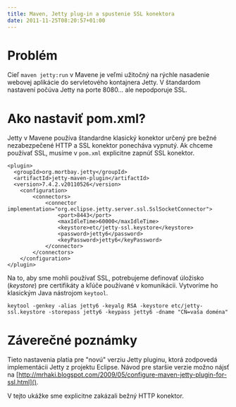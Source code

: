 ```yaml
---
title: Maven, Jetty plug-in a spustenie SSL konektora
date: 2011-11-25T08:20:57+01:00
---
```


Problém
=======

Cieľ `maven jetty:run` v Mavene je veľmi užitočný na rýchle nasadenie
webovej aplikácie do servletového kontajnera Jetty. V štandardom
nastavení počúva Jetty na porte 8080\... ale nepodporuje SSL.

Ako nastaviť pom.xml?
=====================

Jetty v Mavene používa štandardne klasický konektor určený pre bežné
nezabezpečené HTTP a SSL konektor ponecháva vypnutý. Ak chceme používať
SSL, musíme v `pom.xml` explicitne zapnúť SSL konektor.

``` {.myxml}
<plugin>
  <groupId>org.mortbay.jetty</groupId>
  <artifactId>jetty-maven-plugin</artifactId>
  <version>7.4.2.v20110526</version>
    <configuration>
        <connectors>
            <connector implementation="org.eclipse.jetty.server.ssl.SslSocketConnector">
                <port>8443</port>
                <maxIdleTime>60000</maxIdleTime>
                <keystore>etc/jetty-ssl.keystore</keystore>
                <password>jetty6</password>
                <keyPassword>jetty6</keyPassword>
            </connector>
        </connectors>
    </configuration>        
</plugin>
```

Na to, aby sme mohli používať SSL, potrebujeme definovať úložisko
(*keystore*) pre certifikáty a kľúče používané v komunikácii. Vytvoríme
ho klasickým Java nástrojom `keytool`.

    keytool -genkey -alias jetty6 -keyalg RSA -keystore etc/jetty-ssl.keystore -storepass jetty6 -keypass jetty6 -dname "CN=vaša doména"

Záverečné poznámky
==================

Tieto nastavenia platia pre \"novú\" verziu Jetty pluginu, ktorá
zodpovedá implementácii Jetty z projektu Eclipse. Návod pre staršie
verzie možno nájsť na
[http://mrhaki.blogspot.com/2009/05/configure-maven-jetty-plugin-for-ssl.html]().

V tejto ukážke sme explicitne zakázali bežný HTTP konektor.
